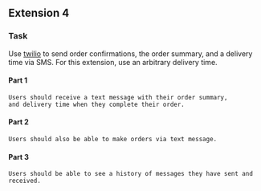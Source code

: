 ## Extension 4

### Task
Use [twilio](https://www.twilio.com/docs/sms/quickstart/java) to send order confirmations, the order summary, and a delivery time via SMS. For this extension, use an arbitrary delivery time.

#### Part 1
```
Users should receive a text message with their order summary,
and delivery time when they complete their order.
```

#### Part 2
```
Users should also be able to make orders via text message.
```

#### Part 3
```
Users should be able to see a history of messages they have sent and received.
```